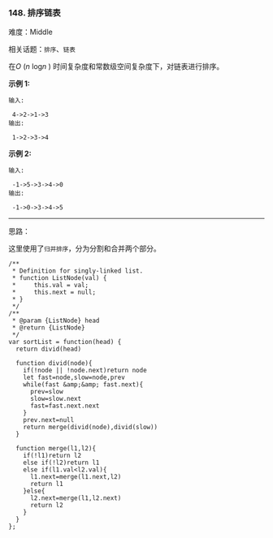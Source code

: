 ### 148. 排序链表

难度：Middle

相关话题：`排序`、`链表`

在*O* (*n* log*n* ) 时间复杂度和常数级空间复杂度下，对链表进行排序。



**示例 1:** 





```
输入:

 4->2->1->3
输出:

 1->2->3->4

```


**示例 2:** 





```
输入:

 -1->5->3->4->0
输出:

 -1->0->3->4->5
```



-----

思路：

这里使用了`归并排序`，分为分割和合并两个部分。


```
/**
 * Definition for singly-linked list.
 * function ListNode(val) {
 *     this.val = val;
 *     this.next = null;
 * }
 */
/**
 * @param {ListNode} head
 * @return {ListNode}
 */
var sortList = function(head) {
  return divid(head)
  
  function divid(node){
    if(!node || !node.next)return node
    let fast=node,slow=node,prev
    while(fast &amp;&amp; fast.next){
      prev=slow
      slow=slow.next
      fast=fast.next.next
    }
    prev.next=null
    return merge(divid(node),divid(slow))
  }
  
  function merge(l1,l2){
    if(!l1)return l2
    else if(!l2)return l1
    else if(l1.val<l2.val){
      l1.next=merge(l1.next,l2)
      return l1
    }else{
      l2.next=merge(l1,l2.next)
      return l2
    }
  }
};



```

